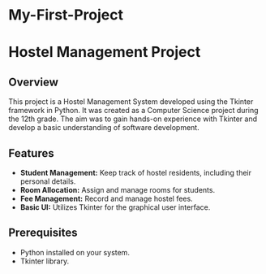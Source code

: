 # My-First-Project
# Hostel Management Project

## Overview

This project is a Hostel Management System developed using the Tkinter framework in Python. It was created as a Computer Science project during the 12th grade. The aim was to gain hands-on experience with Tkinter and develop a basic understanding of software development.

## Features

- **Student Management:** Keep track of hostel residents, including their personal details.
- **Room Allocation:** Assign and manage rooms for students.
- **Fee Management:** Record and manage hostel fees.
- **Basic UI:** Utilizes Tkinter for the graphical user interface.

## Prerequisites

- Python installed on your system.
- Tkinter library.
